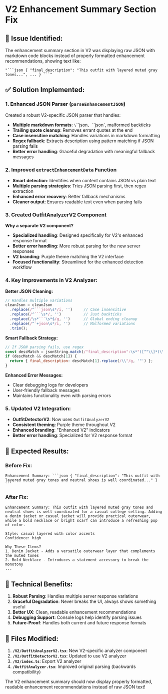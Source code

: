 # V2 Enhancement Summary Section Fix

## 🐛 **Issue Identified:**
The enhancement summary section in V2 was displaying raw JSON with markdown code blocks instead of properly formatted enhancement recommendations, showing text like:

```
"```json { "final_description": "This outfit with layered muted gray tones...", ... } ```"
```

## ✅ **Solution Implemented:**

### 1. **Enhanced JSON Parser (`parseEnhancementJSON`)**
Created a robust V2-specific JSON parser that handles:
- **Multiple markdown formats**: `\`\`\`json`, `\`\`json`, malformed backticks
- **Trailing quote cleanup**: Removes errant quotes at the end
- **Case insensitive matching**: Handles variations in markdown formatting
- **Regex fallback**: Extracts description using pattern matching if JSON parsing fails
- **Better error handling**: Graceful degradation with meaningful fallback messages

### 2. **Improved `extractEnhancementData` Function**
- **Smart detection**: Identifies when content contains JSON vs plain text
- **Multiple parsing strategies**: Tries JSON parsing first, then regex extraction
- **Enhanced error recovery**: Better fallback mechanisms
- **Cleaner output**: Ensures readable text even when parsing fails

### 3. **Created OutfitAnalyzerV2 Component**
**Why a separate V2 component?**
- **Specialized handling**: Designed specifically for V2's enhanced response format
- **Better error handling**: More robust parsing for the new server responses
- **V2 branding**: Purple theme matching the V2 interface
- **Focused functionality**: Streamlined for the enhanced detection workflow

### 4. **Key Improvements in V2 Analyzer:**

**Better JSON Cleaning:**
```javascript
// Handles multiple variations
cleanJson = cleanJson
  .replace(/^```json\s*/i, '')     // Case insensitive
  .replace(/^```\s*/, '')          // Just backticks
  .replace(/\s*```\s*$/g, '')      // Global ending cleanup
  .replace(/^`+json\s*/i, '')      // Malformed variations
  .trim();
```

**Smart Fallback Strategy:**
```javascript
// If JSON parsing fails, use regex
const descMatch = jsonString.match(/"final_description":\s*"([^"\\]*(\\.[^"\\]*)*)"/);
if (descMatch && descMatch[1]) {
  return { final_description: descMatch[1].replace(/\\"/g, '"') };
}
```

**Enhanced Error Messages:**
- Clear debugging logs for developers
- User-friendly fallback messages
- Maintains functionality even with parsing errors

### 5. **Updated V2 Integration:**
- **OutfitDetectorV2**: Now uses `OutfitAnalyzerV2`
- **Consistent theming**: Purple theme throughout V2
- **Enhanced branding**: "Enhanced V2" indicators
- **Better error handling**: Specialized for V2 response format

## 🎯 **Expected Results:**

### **Before Fix:**
```
Enhancement Summary: ```json { "final_description": "This outfit with layered muted gray tones and neutral shoes is well coordinated..." } ```
```

### **After Fix:**
```
Enhancement Summary: This outfit with layered muted gray tones and neutral shoes is well coordinated for a casual college setting. Adding a denim jacket or casual jacket will provide practical outerwear, while a bold necklace or bright scarf can introduce a refreshing pop of color.

Style: casual layered with color accents
Confidence: high

Why These Items?
1. Denim Jacket - Adds a versatile outerwear layer that complements the muted tones
2. Bold Necklace - Introduces a statement accessory to break the monotony
...
```

## 🔧 **Technical Benefits:**

1. **Robust Parsing**: Handles multiple server response variations
2. **Graceful Degradation**: Never breaks the UI, always shows something useful
3. **Better UX**: Clean, readable enhancement recommendations
4. **Debugging Support**: Console logs help identify parsing issues
5. **Future-Proof**: Handles both current and future response formats

## 📁 **Files Modified:**

1. **`/V2/OutfitAnalyzerV2.tsx`**: New V2-specific analyzer component
2. **`/V2/OutfitDetectorV2.tsx`**: Updated to use V2 analyzer
3. **`/V2/index.ts`**: Export V2 analyzer
4. **`/OutfitAnalyzer.tsx`**: Improved original parsing (backwards compatibility)

The V2 enhancement summary should now display properly formatted, readable enhancement recommendations instead of raw JSON text!